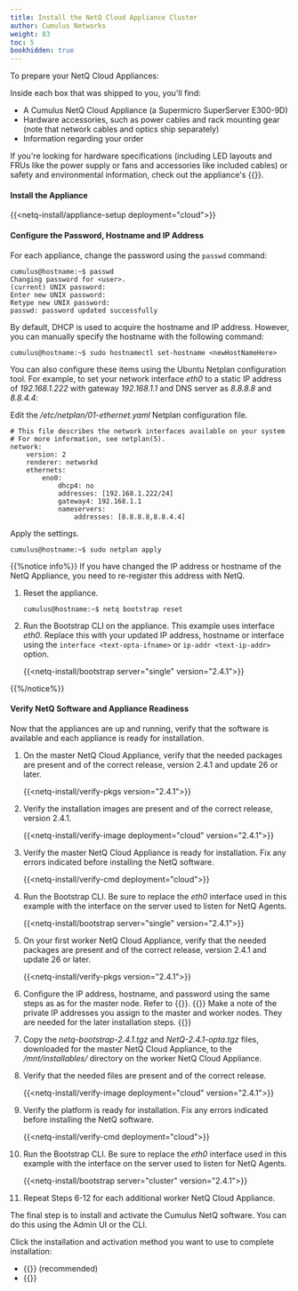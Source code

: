 ```yaml
---
title: Install the NetQ Cloud Appliance Cluster
author: Cumulus Networks
weight: 83
toc: 5
bookhidden: true
---
```

To prepare your NetQ Cloud Appliances:

Inside each box that was shipped to you, you'll find:

- A Cumulus NetQ Cloud Appliance (a Supermicro SuperServer E300-9D)
- Hardware accessories, such as power cables and rack mounting gear (note that network cables and optics ship separately)
- Information regarding your order

If you're looking for hardware specifications (including LED layouts and FRUs like the power supply or fans and accessories like included cables) or safety and environmental information, check out the appliance's {{<exlink url="https://www.supermicro.com/manuals/superserver/mini-itx/MNL-2094.pdf" text="user manual">}}.

#### Install the Appliance

{{<netq-install/appliance-setup deployment="cloud">}}

#### Configure the Password, Hostname and IP Address

For each appliance, change the password using the `passwd` command:

```
cumulus@hostname:~$ passwd
Changing password for <user>.
(current) UNIX password:
Enter new UNIX password:
Retype new UNIX password:
passwd: password updated successfully
```

By default, DHCP is used to acquire the hostname and IP address. However, you can manually specify the hostname with the following command:

```
cumulus@hostname:~$ sudo hostnamectl set-hostname <newHostNameHere>
```

You can also configure these items using the Ubuntu Netplan configuration tool. For example, to set your network interface *eth0* to a static IP address of *192.168.1.222* with gateway *192.168.1.1* and DNS server as *8.8.8.8* and *8.8.4.4*:

Edit the */etc/netplan/01-ethernet.yaml* Netplan configuration file.

```
# This file describes the network interfaces available on your system
# For more information, see netplan(5).
network:
    version: 2
    renderer: networkd
    ethernets:
        eno0:
            dhcp4: no
            addresses: [192.168.1.222/24]
            gateway4: 192.168.1.1
            nameservers:
                addresses: [8.8.8.8,8.8.4.4]
```

Apply the settings.

```
cumulus@hostname:~$ sudo netplan apply
```

{{%notice info%}}
If you have changed the IP address or hostname of the NetQ Appliance, you need to re-register this address with NetQ.

1. Reset the appliance.

    ```
    cumulus@hostname:~$ netq bootstrap reset
    ```

2. Run the Bootstrap CLI on the appliance. This example uses interface *eth0*. Replace this with your updated IP address, hostname or interface using the `interface <text-opta-ifname>` or `ip-addr <text-ip-addr>` option.

    {{<netq-install/bootstrap server="single" version="2.4.1">}}

{{%/notice%}}

#### Verify NetQ Software and Appliance Readiness

Now that the appliances are up and running, verify that the software is available and each appliance is ready for installation.

1. On the master NetQ Cloud Appliance, verify that the needed packages are present and of the correct release, version 2.4.1 and update 26 or later.

    {{<netq-install/verify-pkgs version="2.4.1">}}

2. Verify the installation images are present and of the correct release, version 2.4.1.

    {{<netq-install/verify-image deployment="cloud" version="2.4.1">}}

3. Verify the master NetQ Cloud Appliance is ready for installation. Fix any errors indicated before installing the NetQ software.

    {{<netq-install/verify-cmd deployment="cloud">}}

4. Run the Bootstrap CLI. Be sure to replace the *eth0* interface used in this example with the interface on the server used to listen for NetQ Agents.

    {{<netq-install/bootstrap server="single" version="2.4.1">}}

5. On your first worker NetQ Cloud Appliance, verify that the needed packages are present and of the correct release, version 2.4.1 and update 26 or later.

    {{<netq-install/verify-pkgs version="2.4.1">}}

6. Configure the IP address, hostname, and password using the same steps as as for the master node. Refer to {{<link url="#configure-the-password-hostname-and-ip-address" text="Configure the Password, Hostname, and IP Address">}}.
    {{<notice note>}}
Make a note of the private IP addresses you assign to the master and worker nodes. They are needed for the later installation steps.
    {{</notice>}}

7. Copy the *netq-bootstrap-2.4.1.tgz* and *NetQ-2.4.1-opta.tgz* files,  downloaded for the master NetQ Cloud Appliance, to the */mnt/installables/* directory on the worker NetQ Cloud Appliance.

8. Verify that the needed files are present and of the correct release.

    {{<netq-install/verify-image deployment="cloud" version="2.4.1">}}

9. Verify the platform is ready for installation. Fix any errors indicated before installing the NetQ software.

    {{<netq-install/verify-cmd deployment="cloud">}}

10. Run the Bootstrap CLI. Be sure to replace the *eth0* interface used in this example with the interface on the server used to listen for NetQ Agents.

    {{<netq-install/bootstrap server="cluster" version="2.4.1">}}

11. Repeat Steps 6-12 for each additional worker NetQ Cloud Appliance.

The final step is to install and activate the Cumulus NetQ software.  You can do this using the Admin UI or the CLI.

Click the installation and activation method you want to use to complete installation:

- {{<link title="Install NetQ Using the Admin UI" text="Use the Admin UI">}} (recommended)
- {{<link title="Install NetQ Using the CLI" text="Use the CLI">}}